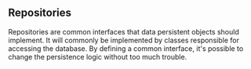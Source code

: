 ## Repositories

Repositories are common interfaces that data persistent objects should implement. It will commonly be implemented by classes responsible for accessing the database. By defining a common interface, it's possible to change the persistence logic without too much trouble.
